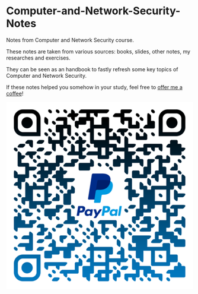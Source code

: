 # Computer-and-Network-Security-Notes
Notes from Computer and Network Security course.

These notes are taken from various sources: books, slides, other notes, my researches and exercises.

They can be seen as an handbook to fastly refresh some key topics of Computer and Network Security.

If these notes helped you somehow in your study, feel free to [offer me a coffee](https://www.paypal.com/donate?hosted_button_id=UCPRD75DKEZ4J)!

[![Offer me a coffee!](https://raw.githubusercontent.com/PanK0/Computer-and-Network-Security-Notes/main/QR-Code/qr-code.png)](https://www.paypal.com/donate?hosted_button_id=UCPRD75DKEZ4J)

